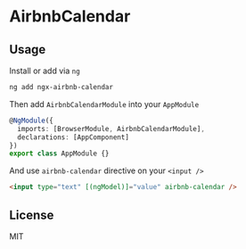 # AirbnbCalendar

## Usage

Install or add via `ng`

```sh
ng add ngx-airbnb-calendar
```

Then add `AirbnbCalendarModule` into your `AppModule`

```ts
@NgModule({
  imports: [BrowserModule, AirbnbCalendarModule],
  declarations: [AppComponent]
})
export class AppModule {}
```

And use `airbnb-calendar` directive on your `<input />`

```html
<input type="text" [(ngModel)]="value" airbnb-calendar />
```

## License

MIT
